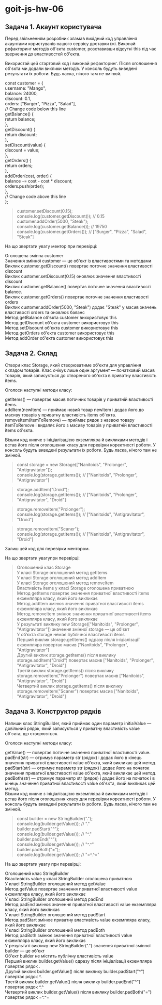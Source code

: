 # goit-js-hw-06

## Задача 1. Акаунт користувача


Перед звільненням розробник зламав вихідний код управління акаунтами користувачів нашого сервісу доставки їжі. Виконай рефакторинг методів об'єкта customer, розставивши відсутні this під час звернення до властивостей об'єкта.  

Використай цей стартовий код і виконай рефакторинг. Після оголошення об'єкта ми додали виклики методів. У консоль будуть виведені результати їх роботи. Будь ласка, нічого там не змінюй.  



const customer = {  
  username: "Mango",  
  balance: 24000,  
  discount: 0.1,  
  orders: ["Burger", "Pizza", "Salad"],  
  // Change code below this line  
  getBalance() {  
    return balance;  
  },  
  getDiscount() {  
    return discount;  
  },  
  setDiscount(value) {  
    discount = value;  
  },  
  getOrders() {  
    return orders;  
  },   
  addOrder(cost, order) {  
    balance -= cost - cost * discount;  
    orders.push(order);  
  },  
  // Change code above this line  
};  



> customer.setDiscount(0.15);  
> console.log(customer.getDiscount()); // 0.15  
> customer.addOrder(5000, "Steak");  
> console.log(customer.getBalance()); // 19750  
> console.log(customer.getOrders()); // ["Burger", "Pizza", "Salad", "Steak"]  



На що звертати увагу ментор при перевірці:  

Оголошена змінна customer  
Значення змінної customer — це об'єкт із властивостями та методами  
Виклик customer.getDiscount() повертає поточне значення властивості discount  
Виклик customer.setDiscount(0.15) оновлює значення властивості discount  
Виклик customer.getBalance() повертає поточне значення властивості balance.  
Виклик customer.getOrders() повертає поточне значення властивості orders  
Виклик customer.addOrder(5000, "Steak") додає "Steak" у масив значень властивості orders та оновлює баланс  
Метод getBalance об'єкта customer використовує this  
Метод getDiscount об'єкта customer використовує this  
Метод setDiscount об'єкта customer використовує this  
Метод getOrders об'єкта customer використовує this  
Метод addOrder об'єкта customer використовує this  


## Задача 2. Склад


Створи клас Storage, який створюватиме об'єкти для управління складом товарів. Клас очікує лише один аргумент — початковий масив товарів, який записується до створеного об'єкта в приватну властивість items.  

Оголоси наступні методи класу:  

getItems() — повертає масив поточних товарів у приватній властивості items.  
addItem(newItem) — приймає новий товар newItem і додає його до масиву товарів у приватну властивість items об'єкта.  
removeItem(itemToRemove) — приймає рядок з назвою товару itemToRemove і видаляє його з масиву товарів у приватній властивості items об'єкта.  


Візьми код нижче з ініціалізацією екземпляра й викликами методів і встав його після оголошення класу для перевірки коректності роботи. У консоль будуть виведені результати їх роботи. Будь ласка, нічого там не змінюй.  



> const storage = new Storage(["Nanitoids", "Prolonger", "Antigravitator"]);  
> console.log(storage.getItems()); // ["Nanitoids", "Prolonger", "Antigravitator"]  

> storage.addItem("Droid");  
> console.log(storage.getItems()); // ["Nanitoids", "Prolonger", "Antigravitator", "Droid"]  

> storage.removeItem("Prolonger");  
> console.log(storage.getItems()); // ["Nanitoids", "Antigravitator", "Droid"]  

> storage.removeItem("Scaner");  
> console.log(storage.getItems()); // ["Nanitoids", "Antigravitator", "Droid"]  

Залиш цей код для перевірки ментором.



На що звертати увагупри перевірці:  

> Оголошений клас Storage  
> У класі Storage оголошений метод getItems  
> У класі Storage оголошений метод addItem  
> У класі Storage оголошений метод removeItem  
> Властивість items у класі Storage оголошена приватною  
> Метод getItems повертає значення приватної властивості items екземпляра класу, який його викликає  
> Метод addItem змінює значення приватної властивості items екземпляра класу, який його викликає  
> Метод removeItem змінює значення приватної властивості items екземпляра класу, який його викликає  
> У результаті виклику new Storage(["Nanitoids", "Prolonger", "Antigravitator"]) значення змінної storage — це об'єкт  
> У об’єкта storage немає публічної властивості items  
> Перший виклик storage.getItems() одразу після ініціалізації екземпляра повертає масив ["Nanitoids", "Prolonger", "Antigravitator"]  
> Другий виклик storage.getItems() після виклику storage.addItem("Droid") повертає масив ["Nanitoids", "Prolonger", "Antigravitator", "Droid"]  
> Третій виклик storage.getItems() після виклику storage.removeItem("Prolonger") повертає масив ["Nanitoids", "Antigravitator", "Droid"]  
> Четвертий виклик storage.getItems() після виклику storage.removeItem("Scaner") повертає масив ["Nanitoids", "Antigravitator", "Droid"]  


## Задача 3. Конструктор рядків 


Напиши клас StringBuilder, який приймає один параметр initialValue — довільний рядок, який записується у приватну властивість value об'єкта, що створюється.  


Оголоси наступні методи класу:  

getValue() — повертає поточне значення приватної властивості value.  
padEnd(str) — отримує параметр str (рядок) і додає його в кінець значення приватної властивості value об'єкта, який викликає цей метод.  
padStart(str) — отримує параметр str (рядок) і додає його на початок значення приватної властивості value об'єкта, який викликає цей метод.  
padBoth(str) — отримує параметр str (рядок) і додає його на початок і в кінець значення приватної властивості value об'єкта, який викликає цей метод.  
Візьми код нижче з ініціалізацією екземпляра й викликами методів і встав його після оголошення класу для перевірки коректності роботи. У консоль будуть виведені результати їх роботи. Будь ласка, нічого там не змінюй.  



> const builder = new StringBuilder(".");  
> console.log(builder.getValue()); // "."  
> builder.padStart("^");  
> console.log(builder.getValue()); // "^."  
> builder.padEnd("^");  
> console.log(builder.getValue()); // "^.^"  
> builder.padBoth("=");  
> console.log(builder.getValue()); // "=^.^="  

На що звертати увагу при перевірці:  

Оголошений клас StringBuilder  
Властивість value у класі StringBuilder оголошена приватною  
У класі StringBuilder оголошений метод getValue  
Метод getValue повертає значення приватної властивості value екземпляра класу, який його викликає  
У класі StringBuilder оголошений метод padEnd  
Метод padEnd змінює значення приватної властивості value екземпляра класу, який його викликає  
У класі StringBuilder оголошений метод padStart  
Метод padStart змінює приватну властивість value екземпляра класу, який його викликає  
У класі StringBuilder оголошений метод padBoth  
Метод padBoth змінює значення приватної властивості value екземпляра класу, який його викликає  
У результаті виклику new StringBuilder(".") значення приватної змінної builder — це об'єкт  
Об'єкт builder не містить публічну властивість value  
Перший виклик builder.getValue() одразу після ініціалізації екземпляра повертає рядок .  
Другий виклик builder.getValue() після виклику builder.padStart("^") повертає рядок ^.  
Третій виклик builder.getValue() після виклику builder.padEnd("^") повертає рядок ^.^   
Четвертий виклик builder.getValue() після виклику builder.padBoth("=") повертає рядок =^.^=   
